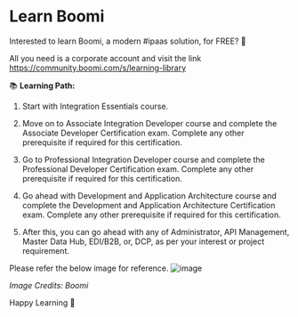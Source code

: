 # Learn Boomi

Interested to learn Boomi, a modern #ipaas solution, for FREE? 🚀

All you need is a corporate account and visit the link https://community.boomi.com/s/learning-library

📚 **Learning Path:**
1. Start with Integration Essentials course.

2. Move on to Associate Integration Developer course and complete the Associate Developer Certification exam. Complete any other prerequisite if required for this certification.

3. Go to Professional Integration Developer course and complete the Professional Developer Certification exam. Complete any other prerequisite if required for this certification.

4. Go ahead with Development and Application Architecture course and complete the Development and Application Architecture Certification exam. Complete any other prerequisite if required for this certification.

5. After this, you can go ahead with any of Administrator, API Management, Master Data Hub, EDI/B2B, or, DCP, as per your interest or project requirement.

Please refer the below image for reference.
![image](https://github.com/ayanpan/learn-boomi/assets/12267939/89dc2df7-a790-4832-b64f-23e5fb81f980)

*Image Credits: Boomi*

Happy Learning 🔰
